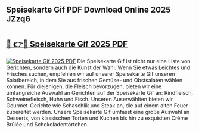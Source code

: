 ## Speisekarte Gif PDF Download Online 2025 JZzq6

# <h2><a href="http://gc70qqx.nevu.top/?p=Speisekarte+Gif">🔗 👉🔴 Speisekarte Gif 2025 PDF</a></h2>

[![Speisekarte Gif 2025 PDF](https://i.imgur.com/dBaPXMq.png)](http://gc70qqx.nevu.top/?p=Speisekarte+Gif)
Die Speisekarte Gif ist nicht nur eine Liste von Gerichten, sondern auch die Kunst der Wahl. Wenn Sie etwas Leichtes und Frisches suchen, empfehlen wir auf unserer Speisekarte Gif unseren Salatbereich, in dem Sie aus frischen Gemüse- und Obstsalaten wählen können. Für diejenigen, die Fleisch bevorzugen, bieten wir eine umfangreiche Auswahl an Gerichten auf der Speisekarte Gif an: Rindfleisch, Schweinefleisch, Huhn und Fisch. Unseren Auserwählten bieten wir Gourmet-Gerichte wie Schaschlik und Steak an, die auf einem alten Feuer zubereitet werden. Unsere Speisekarte Gif umfasst eine große Auswahl an Desserts, von klassischen Torten und Kuchen bis hin zu exquisiten Crème Brûlée und Schokoladentörtchen.
